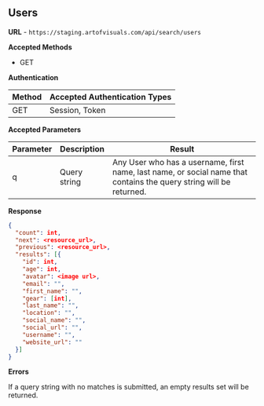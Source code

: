 ## Users

**URL** - `https://staging.artofvisuals.com/api/search/users`

**Accepted Methods**

- GET

**Authentication**

| Method | Accepted Authentication Types |
| --- | --- |
| GET | Session, Token |

**Accepted Parameters**

| Parameter | Description | Result |
| --- | --- | --- |
| q | Query string | Any User who has a username, first name, last name, or social name that contains the query string will be returned. |

**Response**

```json
{
  "count": int,
  "next": <resource_url>,
  "previous": <resource_url>,
  "results": [{
    "id": int, 
    "age": int, 
    "avatar": <image url>, 
    "email": "", 
    "first_name": "", 
    "gear": [int], 
    "last_name": "", 
    "location": "", 
    "social_name": "",
    "social_url": "", 
    "username": "", 
    "website_url": ""
  }]
}
```

**Errors**

If a query string with no matches is submitted, an empty results set will be returned.
